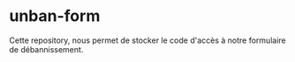 # unban-form
Cette repository, nous permet de stocker le code d'accès à notre formulaire de débannissement.
